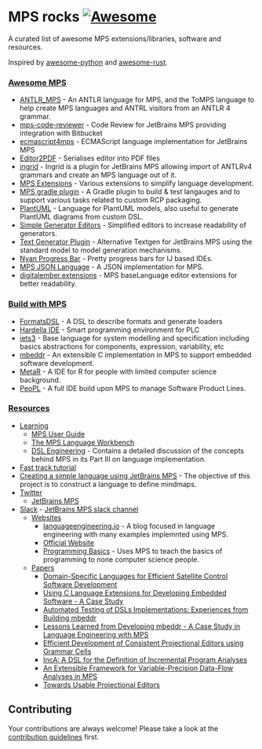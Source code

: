 # MPS rocks [![Awesome](https://cdn.rawgit.com/sindresorhus/awesome/d7305f38d29fed78fa85652e3a63e154dd8e8829/media/badge.svg)](https://github.com/sindresorhus/awesome)

A curated list of awesome MPS extensions/libraries, software and resources.

Inspired by [awesome-python](https://github.com/vinta/awesome-python/) and [awesome-rust](https://github.com/rust-unofficial/awesome-rust).


### [Awesome MPS](#awesome-MPS)
  - [ANTLR_MPS](https://github.com/CampagneLaboratory/ANTLR_MPS) - An ANTLR language for MPS, and the ToMPS language to help create MPS languages and ANTRL visitors from an ANTLR 4 grammar.
  - [mps-code-reviewer](https://github.com/Workday/mps-code-reviewer) - Code Review for JetBrains MPS providing integration with Bitbucket
  - [ecmascript4mps](https://github.com/mar9000/ecmascript4mps) - ECMAScript language implementation for JetBrains MPS
  - [Editor2PDF](https://github.com/CampagneLaboratory/Editor2PDF) - Serialises editor into PDF files
  - [ingrid](https://github.com/premun/ingrid) - Ingrid is a plugin for JetBrains MPS allowing import of ANTLRv4 grammars and create an MPS language out of it.
  - [MPS Extensions](https://github.com/JetBrains/MPS-extensions) - Various extensions to simplify language development.
  - [MPS gradle plugin](https://github.com/mbeddr/mps-gradle-plugin) - A Gradle plugin to build & test langauges and to support various tasks related to custom RCP packaging.
  - [PlantUML](https://github.com/vjramirez/PlantUML) - Language for PlantUML models, also useful to generate PlantUML diagrams from custom DSL.
  - [Simple Generator Editors](https://github.com/coolya/mps-generator-editors) - Simplified editors to increase readability of generators.
  - [Text Generator Plugin](https://github.com/DSLFoundry/mps-plaintextgen) - Alternative Textgen for JetBrains MPS using the standard model to model generation mechanisms.
  - [Nyan Progress Bar](https://plugins.jetbrains.com/plugin/8575-nyan-progress-bar) - Pretty progress bars for IJ based IDEs. 
  - [MPS JSON Language](https://github.com/nkoester/mps-json) - A JSON implementation for MPS. 
  - [digitalember.extensions](https://github.com/digital-ember/digitalember.extensions) - MPS baseLanguage editor extensions for better readability.


### [Build with MPS](#build-with-mps)
  - [FormatsDSL](https://github.com/ftomassetti/FormatsDSL) - A DSL to describe formats and generate loaders
  - [Hardella IDE](https://hardella.com/en/) - Smart programming environment for PLC 
  - [iets3](https://github.com/iets3/iets3.opensource) - Base language for system modelling and specification including basics abstractions for  components, expression, variability, etc
  - [mbeddr](https://github.com/mbeddr/mbeddr.core) - An extensible C implementation in MPS to support embedded software development.
  - [MetaR](https://github.com/CampagneLaboratory/MetaR) - A IDE for R for people with limited computer science background.
  - [PeoPL](https://github.com/benbehringer/peopl) - A full IDE build upon MPS to manage Software Product Lines.
### [Resources](#resources)
  - [Learning](#learing)
      - [MPS User Guide](https://confluence.jetbrains.com/display/MPSD20182/MPS+User%27s+Guide)
      - [The MPS Language Workbench](http://campagnelab.org/publications/our-books/)
      - [DSL Engineering](http://dslbook.org/) - Contains a detailed discussion of the concepts behind MPS in its Part III on language implementation.
  - [Fast track tutorial](https://confluence.jetbrains.com/display/MPSD20182/Fast+Track+to+MPS)
  - [Creating a simple language using JetBrains MPS](https://dev.to/antoine/creating-a-simple-language-using-jetbrains-mps-c7d) - The objective of this project is to construct a language to define mindmaps.
  - [Twitter](#twitter)
      - [JetBrains MPS](https://twitter.com/jetbrains_mps)
- [Slack](#slack)
      - [JetBrains MPS slack channel](http://slack-mps.jetbrains.com/)
  - [Websites](#websites)
      - [languageengineering.io](https://languageengineering.io) - A blog focused in language engineering with many examples implemnted using MPS.
      - [Official Website](https://www.jetbrains.com/mps/)
      - [Programming Basics](https://markusvoelter.github.io/ProgrammingBasics/) - Uses MPS to teach the basics of programming to none computer science people.
  - [Papers](#papers)
      - [Domain-Specific Languages for Efficient Satellite Control Software Development](http://mbeddr.com/files/dasia_wortmann.pdf)
      - [Using C Language Extensions for Developing Embedded Software - A Case Study](http://mbeddr.com/files/mbeddr-cs-oopsla2015-preprint.pdf)
      - [Automated Testing of DSLs Implementations: Experiences from Building mbeddr](http://mbeddr.com/files/sqj_2017.pdf)
      - [Lessons Learned from Developing mbeddr - A Case Study in Language Engineering with MPS](http://mbeddr.com/files/sosym_2017.pdf)
      - [Efficient Development of Consistent Projectional Editors using Grammar Cells](http://mbeddr.com/files/gc-sle.pdf)
      - [IncA: A DSL for the Definition of Incremental Program Analyses](http://mbeddr.com/files/inca-ase.pdf)
      - [An Extensible Framework for Variable-Precision Data-Flow Analyses in MPS](http://mbeddr.com/files/mps-df-ase.pdf)
      - [Towards Usable Projectional Editors](http://mbeddr.com/files/projectionalEditing-sle2014.pdf)

## Contributing

 Your contributions are always welcome! Please take a look at the [contribution guidelines](https://github.com/coolya/mps.rocks/blob/master/CONTRIBUTING) first.
